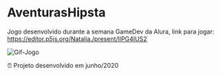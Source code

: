 # AventurasHipsta
Jogo desenvolvido durante a semana GameDev da Alura, link para jogar: https://editor.p5js.org/Natalia./present/IlPG4IUS2

![Gif-Jogo](https://github.com/NataliaRamalho/AventurasHipsta/blob/master/Jogogif.gif)

⏰ Projeto desenvolvido em junho/2020
